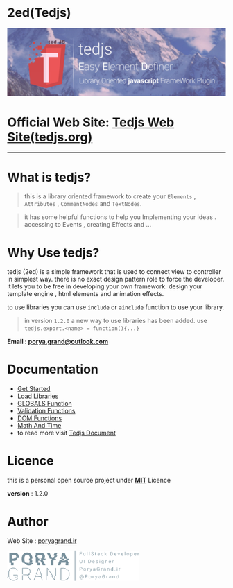 # 2ed(Tedjs)

![Easy Element Definer](./header.png)


# Official Web Site: [Tedjs Web Site(tedjs.org)](https://tedjs.org)
-----------------------------
# What is tedjs?
> this is a library oriented framework to create your `Elements` , `Attributes` , `CommentNodes` and `TextNodes`.

> it has some helpful functions to help you Implementing your ideas . accessing to Events , creating Effects and ...

# Why Use tedjs?
tedjs (2ed) is a simple framework that is used to connect view to controller in simplest way. there is no exact design pattern role to force the developer. it lets you to be free in developing your own framework. design your template engine , html elements and animation effects.

to use libraries you can use `include` or `ainclude` function to use your library.

> in version `1.2.0` a new way to use libraries has been added.
> use `tedjs.export.<name> = function(){...}`

**Email : porya.grand@outlook.com**

# Documentation
- [Get Started](https://doc.tedjs.org/fa/page/GetStart)
- [Load Libraries](https://doc.tedjs.org/fa/page/includeLibrary)
- [GLOBALS Function](https://doc.tedjs.org/fa/page/Globals)
- [Validation Functions](https://doc.tedjs.org/fa/page/Validation)
- [DOM Functions](https://doc.tedjs.org/fa/page/DOM)
- [Math And Time](https://doc.tedjs.org/fa/page/MathAndTime)
- to read more visit [Tedjs Document](https://doc.tedjs.org/)


# Licence
this is a personal open source project under [**MIT**](https://github.com/poryagrand/tedjs/blob/master/LICENSE) Licence

**version** : 1.2.0

# Author

Web Site : [poryagrand.ir](http://poryagrand.ir)

<img src="./plogo.png" data-canonical-src="./plogo.png" style="width: auto;height: 70px;" height="70px"/>

